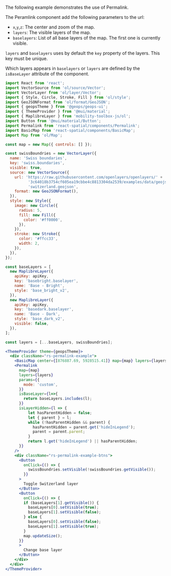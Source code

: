 
The following example demonstrates the use of Permalink.

The Peramlink component add the following parameters to the url:

- `x`,`y`,`z`: The center and zoom of the map.
- `layers`: The visible layers of the map.
- `baselayers`: List of all base layers of the map. The first one is currently visible.

`layers` and `baselayers` uses by default the `key` property of the layers. This key must be unique.

Which layers appears in `baselayers` or `layers` are defined by the `isBaseLayer` attribute of the component.

```jsx
import React from 'react';
import VectorSource from 'ol/source/Vector';
import VectorLayer from 'ol/layer/Vector';
import { Style, Circle, Stroke, Fill } from 'ol/style';
import GeoJSONFormat from 'ol/format/GeoJSON';
import { geopsTheme } from '@geops/geops-ui';
import { ThemeProvider } from '@mui/material';
import { MaplibreLayer } from 'mobility-toolbox-js/ol';
import Button from '@mui/material/Button';
import Permalink from 'react-spatial/components/Permalink';
import BasicMap from 'react-spatial/components/BasicMap';
import Map from 'ol/Map';

const map = new Map({ controls: [] });

const swissBoundries = new VectorLayer({
  name: 'Swiss boundaries',
  key: 'swiss.boundaries',
  visible: true,
  source: new VectorSource({
    url: 'https://raw.githubusercontent.com/openlayers/openlayers/' +
          '3c64018b3754cf605ea19cbbe4c8813304da2539/examples/data/geojson/' +
          'switzerland.geojson',
    format: new GeoJSONFormat(),
  }),
  style: new Style({
    image: new Circle({
      radius: 5,
      fill: new Fill({
        color: '#ff0000',
      }),
    }),
    stroke: new Stroke({
      color: '#ffcc33',
      width: 2,
    }),
  }),
});

const baseLayers = [
  new MaplibreLayer({
    apiKey: apiKey,
    key: 'basebright.baselayer',
    name: 'Base - Bright',
    style: 'base_bright_v2',
  }),
  new MaplibreLayer({
    apiKey: apiKey,
    key: 'basedark.baselayer',
    name: 'Base - Dark',
    style: 'base_dark_v2',
    visible: false,
  }),
];

const layers = [...baseLayers, swissBoundries];

<ThemeProvider theme={geopsTheme}>
  <div className="rs-permalink-example">
    <BasicMap center={[876887.69, 5928515.41]} map={map} layers={layers} tabIndex={0} zoom={5} />
    <Permalink
      map={map}
      layers={layers}
      params={{
        mode: 'custom',
      }}
      isBaseLayer={l=>{
        return baseLayers.includes(l);
      }}
      isLayerHidden={l => {
          let hasParentHidden = false;
          let { parent } = l;
          while (!hasParentHidden && parent) {
            hasParentHidden = parent.get('hideInLegend');
            parent = parent.parent;
          }        
          return l.get('hideInLegend') || hasParentHidden;
      }}
    />
    <div className="rs-permalink-example-btns">
      <Button
        onClick={() => {
          swissBoundries.setVisible(!swissBoundries.getVisible());
        }}
      >
        Toggle Switzerland layer
      </Button>
      <Button
        onClick={() => {
        if (baseLayers[1].getVisible()) {
          baseLayers[0].setVisible(true);
          baseLayers[1].setVisible(false);
        } else {
          baseLayers[0].setVisible(false);
          baseLayers[1].setVisible(true);
        }
        map.updateSize();
      }}
      >
        Change base layer
      </Button>
    </div>
  </div>
</ThemeProvider>
```
